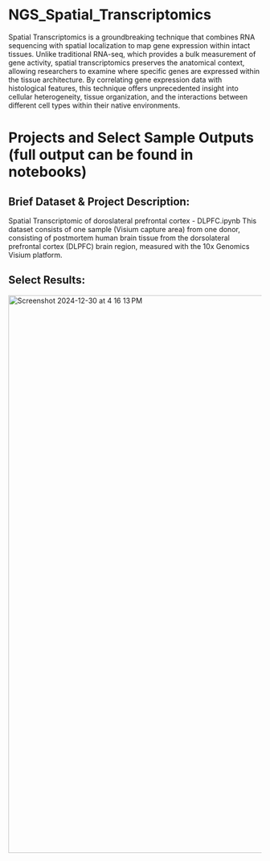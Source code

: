 # NGS_Spatial_Transcriptomics

Spatial Transcriptomics is a groundbreaking technique that combines RNA sequencing with spatial localization to map gene expression within intact tissues. Unlike traditional RNA-seq, which provides a bulk measurement of gene activity, spatial transcriptomics preserves the anatomical context, allowing researchers to examine where specific genes are expressed within the tissue architecture. By correlating gene expression data with histological features, this technique offers unprecedented insight into cellular heterogeneity, tissue organization, and the interactions between different cell types within their native environments.

# Projects and Select Sample Outputs (full output can be found in notebooks)
## Brief Dataset & Project Description: 
Spatial Transcriptomic of doroslateral prefrontal cortex - DLPFC.ipynb
This dataset consists of one sample (Visium capture area) from one donor, consisting of postmortem human brain tissue from the dorsolateral prefrontal cortex (DLPFC) brain region, measured with the 10x Genomics Visium platform. 

## Select Results: 
<img width="1111" alt="Screenshot 2024-12-30 at 4 16 13 PM" src="https://github.com/user-attachments/assets/496b234c-37f2-44d4-8f29-76290cb7b07e" />
